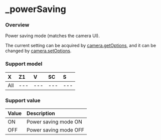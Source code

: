 # _powerSaving

### Overview

Power saving mode (matches the camera UI).  

The current setting can be acquired by [camera.getOptions](../commands/camera.get_options.md), and it can be changed by [camera.setOptions](../commands/camera.set_options.md).

### Support model

| X | Z1 | V | SC | S |
|:--|:--|:--|:--|:--|
| All | --- | --- | --- | --- |

### Support value

| Value | Description |
|:--|:--|
| ON | Power saving mode ON |
| OFF | Power saving mode OFF |
